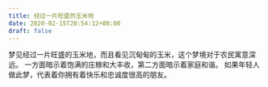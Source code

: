 ```yaml
---
title: 经过一片旺盛的玉米地
date: 2020-02-15T20:54:12+08:00
draft: false
---
```


梦见经过一片旺盛的玉米地，而且看见沉甸甸的玉米，这个梦境对于农民寓意深远。
一方面暗示着饱满的庄稼和大丰收，第二方面暗示着家庭和谐。
如果年轻人做此梦，代表着你拥有着快乐和忠诚度很高的朋友。
